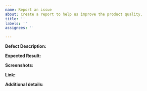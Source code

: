 ```yaml
---
name: Report an issue
about: Create a report to help us improve the product quality.
title: ''
labels: ''
assignees: ''

---
```


**Defect Description:**


**Expected Result:**


**Screenshots:**



**Link:**



**Additional details:**
